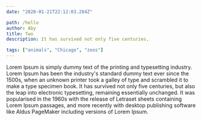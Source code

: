 ```yaml
---
date: "2020-01-21T22:12:03.284Z"

path: /hello
author: Aby
title: Two
description: It has survived not only five centuries,

tags: ["animals", "Chicago", "zoos"]
---
```


Lorem Ipsum is simply dummy text of the printing and typesetting industry. Lorem Ipsum has been the industry's standard dummy text ever since the 1500s, when an unknown printer took a galley of type and scrambled it to make a type specimen book. It has survived not only five centuries, but also the leap into electronic typesetting, remaining essentially unchanged. It was popularised in the 1960s with the release of Letraset sheets containing Lorem Ipsum passages, and more recently with desktop publishing software like Aldus PageMaker including versions of Lorem Ipsum.

